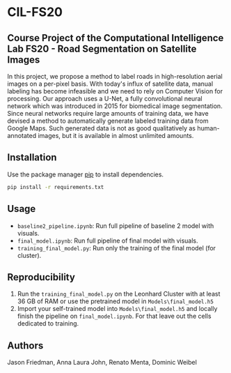 # CIL-FS20
## Course Project of the Computational Intelligence Lab FS20 - Road Segmentation on Satellite Images

In this project, we propose a method to label roads in high-resolution aerial images on a per-pixel basis. With today's
influx of satellite data, manual labeling has become infeasible and we need to rely on Computer Vision for processing.
Our approach uses a U-Net, a fully convolutional neural network which was introduced in 2015 for biomedical image segmentation.
Since neural networks require large amounts of training data, we have devised a method to automatically generate labeled
training data from Google Maps. Such generated data is not as good qualitatively as human-annotated images, but it is
available in almost unlimited amounts.

## Installation

Use the package manager [pip](https://pip.pypa.io/en/stable/) to install dependencies.

```bash
pip install -r requirements.txt
```

## Usage
- `baseline2_pipeline.ipynb`: Run full pipeline of baseline 2 model with visuals.
- `final_model.ipynb`: Run full pipeline of final model with visuals.
- `training_final_model.py`: Run only the training of the final model (for cluster).

## Reproducibility
1. Run the `training_final_model.py` on the Leonhard Cluster with at least 36 GB of RAM
   or use the pretrained model in `Models\final_model.h5`
2. Import your self-trained model into `Models\final_model.h5` and locally finish the pipeline on `final_model.ipynb`.
   For that leave out the cells dedicated to training.

## Authors
Jason Friedman, Anna Laura John, Renato Menta, Dominic Weibel

